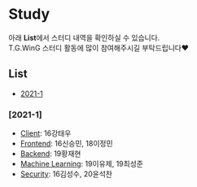 # Study
아래 **List**에서 스터디 내역을 확인하실 수 있습니다.  
T.G.WinG 스터디 활동에 많이 참여해주시길 부탁드립니다❤️  

## List
- [2021-1](https://github.com/TG-WinG/Study#2021-1)
<!-- - [2021-2] 이런식으로 쭉쭉 추가해나갈 것 -->

### [2021-1]
- [Client](https://github.com/TG-WinG/KHUlient): 16강태우
- [Frontend](https://github.com/TG-WinG/frontend): 16신승민, 18이정민  
- [Backend](https://github.com/TG-WinG/backend/blob/main/README.md): 19황재현
- [Machine Learning](https://github.com/TG-WinG/MachineLearning): 19이유제, 19최성준  
- [Security](https://github.com/TG-WinG/seKHUrity): 16김성수, 20윤석찬  
